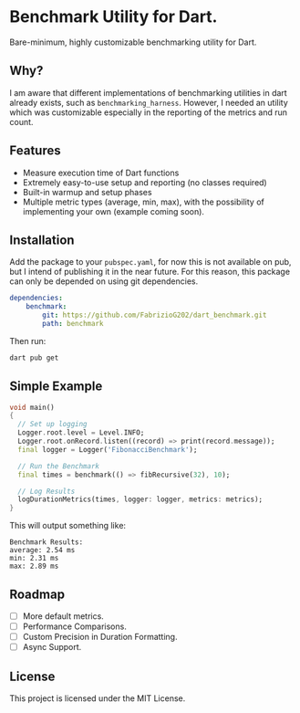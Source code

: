 # Benchmark Utility for Dart.

Bare-minimum, highly customizable benchmarking utility for Dart.

## Why?

I am aware that different implementations of benchmarking utilities in dart already exists, such as `benchmarking_harness`. However, I needed an utility which was customizable especially in the reporting of the metrics and run count.

## Features

- Measure execution time of Dart functions
- Extremely easy-to-use setup and reporting (no classes required)
- Built-in warmup and setup phases
- Multiple metric types (average, min, max), with the possibility of implementing your own (example coming soon).

## Installation

Add the package to your `pubspec.yaml`, for now this is not available on pub, but I intend of publishing it in the near future. For this reason, this package can only be depended on using git dependencies.

```yaml
dependencies:
    benchmark: 
        git: https://github.com/FabrizioG202/dart_benchmark.git
        path: benchmark
```

Then run:

```bash
dart pub get
```

## Simple Example

```dart
void main()
{
  // Set up logging
  Logger.root.level = Level.INFO;
  Logger.root.onRecord.listen((record) => print(record.message));
  final logger = Logger('FibonacciBenchmark');

  // Run the Benchmark
  final times = benchmark(() => fibRecursive(32), 10);

  // Log Results
  logDurationMetrics(times, logger: logger, metrics: metrics);
}
```

This will output something like:
```
Benchmark Results:
average: 2.54 ms
min: 2.31 ms
max: 2.89 ms
```

## Roadmap
- [ ] More default metrics.
- [ ] Performance Comparisons.
- [ ] Custom Precision in Duration Formatting.
- [ ] Async Support.

## License

This project is licensed under the MIT License.
